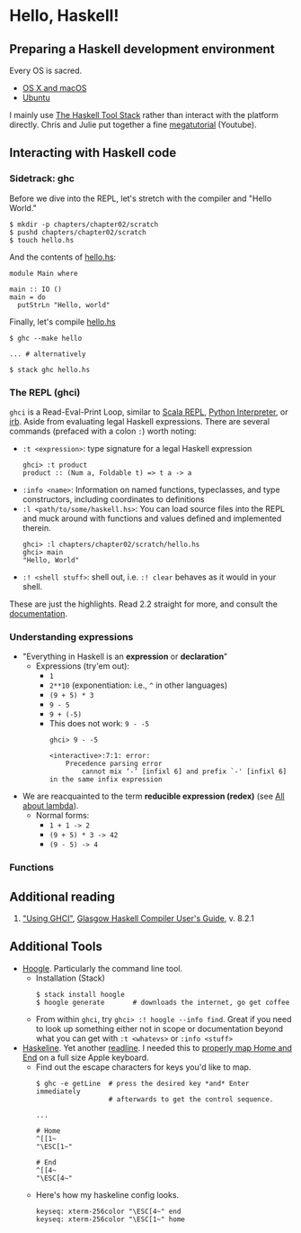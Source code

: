 # Hello, Haskell!

## Preparing a Haskell development environment

Every OS is sacred.

* [OS X and macOS](PREP.MACOS.md)
* [Ubuntu](PREP.UBUNTU.md)

I mainly use [The Haskell Tool Stack](https://docs.haskellstack.org/en/stable/README/) rather than interact with the platform directly. Chris and Julie put together a fine [megatutorial](https://www.youtube.com/watch?v=sRonIB8ZStw) (Youtube).

## Interacting with Haskell code

### Sidetrack: ghc

Before we dive into the REPL, let's stretch with the compiler and "Hello World."

```
$ mkdir -p chapters/chapter02/scratch
$ pushd chapters/chapter02/scratch
$ touch hello.hs
```

And the contents of [hello.hs](scratch/hello.hs):

```
module Main where

main :: IO ()
main = do
  putStrLn "Hello, world"
```

Finally, let's compile [hello.hs](scratch/hello.hs)

```
$ ghc --make hello

... # alternatively

$ stack ghc hello.hs
```

### The REPL (ghci)

`ghci` is a Read-Eval-Print Loop, similar to [Scala REPL](http://docs.scala-lang.org/overviews/repl/overview.html), [Python Interpreter](https://docs.python.org/3/tutorial/interpreter.html), or [irb](http://ruby-doc.com/docs/ProgrammingRuby/html/irb.html). Aside from evaluating legal Haskell expressions. There are several commands (prefaced with a colon `:`) worth noting:
  * `:t <expression>`: type signature for a legal Haskell expression
    ```
    ghci> :t product
    product :: (Num a, Foldable t) => t a -> a
    ```
  * `:info <name>`: Information on named functions, typeclasses, and type constructors, including coordinates to definitions
  * `:l <path/to/some/haskell.hs>`: You can load source files into the REPL and muck around with functions and values defined and implemented therein.
    ```
    ghci> :l chapters/chapter02/scratch/hello.hs
    ghci> main
    "Hello, World"
    ```
  * `:! <shell stuff>`: shell out, i.e. `:! clear` behaves as it would in your shell.

These are just the highlights. Read 2.2 straight for more, and consult the [documentation](https://downloads.haskell.org/~ghc/latest/docs/html/users_guide/ghci.html).

### Understanding expressions

* "Everything in Haskell is an **expression** or **declaration**"
  * Expressions (try'em out):
    * `1`
    * `2**10` (exponentiation: i.e., `^` in other languages)
    * `(9 + 5) * 3`
    * `9 - 5`
    * `9 + (-5)`
    * This does not work: `9 - -5`
      ```
      ghci> 9 - -5

      <interactive>:7:1: error:
          Precedence parsing error
              cannot mix ‘-’ [infixl 6] and prefix `-' [infixl 6] in the same infix expression

      ```
* We are reacquainted to the term **reducible expression (redex)** (see [All about lambda](../chapter01/README.md)).
  * Normal forms:
    * `1 + 1 -> 2`
    * `(9 + 5) * 3 -> 42`
    * `(9 - 5) -> 4`

### Functions

## Additional reading

1. ["Using GHCI"](https://downloads.haskell.org/~ghc/latest/docs/html/users_guide/ghci.html), [Glasgow Haskell Compiler User's Guide](https://downloads.haskell.org/~ghc/latest/docs/html/users_guide/index.html), v. 8.2.1


## Additional Tools

* [Hoogle](https://wiki.haskell.org/Hoogle). Particularly the command line tool.
  * Installation (Stack)
    ```
    $ stack install hoogle
    $ hoogle generate       # downloads the internet, go get coffee
    ```
  * From within `ghci`, try `ghci> :! hoogle --info find`. Great if you need to look up something either not in scope or documentation beyond what you can get with `:t <whatevs>` or `:info <stuff>`
* [Haskeline](https://hackage.haskell.org/package/haskeline). Yet another [readline](https://cnswww.cns.cwru.edu/php/chet/readline/rltop.html). I needed this to [properly map Home and End](https://stackoverflow.com/a/33727632) on a full size Apple keyboard.
  * Find out the escape characters for keys you'd like to map.
    ```
    $ ghc -e getLine  # press the desired key *and* Enter immediately
                      # afterwards to get the control sequence.

    ...

    # Home
    ^[[1~
    "\ESC[1~"

    # End
    ^[[4~
    "\ESC[4~"
    ```
  * Here's how my haskeline config looks.
    ```
    keyseq: xterm-256color "\ESC[4~" end
    keyseq: xterm-256color "\ESC[1~" home
    ```
